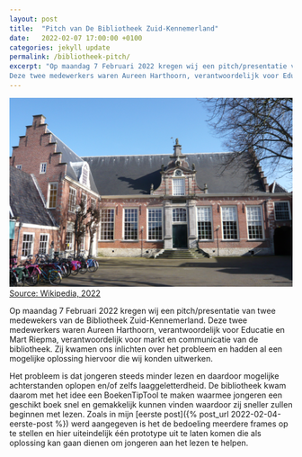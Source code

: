 ```yaml
---
layout: post
title:  "Pitch van De Bibliotheek Zuid-Kennemerland"
date:   2022-02-07 17:00:00 +0100
categories: jekyll update
permalink: /bibliotheek-pitch/
excerpt: "Op maandag 7 Februari 2022 kregen wij een pitch/presentatie van twee medewekers van de Bibliotheek Zuid-Kennemerland. 
Deze twee medewerkers waren Aureen Harthoorn, verantwoordelijk voor Educatie en Mart Riepma, verantwoordelijk voor markt en communicatie van de bibliotheek. Zij kwamen ons inlichten over het probleem en hadden al een mogelijke oplossing hiervoor die wij konden uitwerken."
---
```


![foto bibliotheek](/assets/img/Bibliotheek_Doelenplein_Haarlem.jpg)
<a href="https://nl.wikipedia.org/wiki/Bestand:Bibliotheek_Doelenplein_Haarlem.JPG" class="source">Source: Wikipedia, 2022</a>

Op maandag 7 Februari 2022 kregen wij een pitch/presentatie van twee medewekers van de Bibliotheek Zuid-Kennemerland. 
Deze twee medewerkers waren Aureen Harthoorn, verantwoordelijk voor Educatie en Mart Riepma, verantwoordelijk voor markt en communicatie van de bibliotheek. Zij kwamen ons inlichten over het probleem en hadden al een mogelijke oplossing hiervoor die wij konden uitwerken.

Het probleem is dat jongeren steeds minder lezen en daardoor mogelijke achterstanden oplopen en/of zelfs laaggeletterdheid. De bibliotheek kwam daarom met het idee een BoekenTipTool te maken waarmee jongeren een geschikt boek snel en gemakkelijk kunnen vinden waardoor zij sneller zullen beginnen met lezen. Zoals in mijn [eerste post]({% post_url 2022-02-04-eerste-post %}) werd aangegeven is het de bedoeling meerdere frames op te stellen en hier uiteindelijk één prototype uit te laten komen die als oplossing kan gaan dienen om jongeren aan het lezen te helpen.